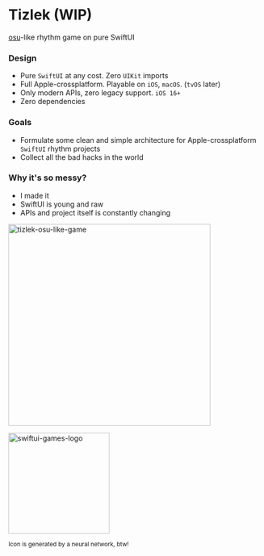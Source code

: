 
# Tizlek (WIP)
[osu](osu.ppy.sh "osu")-like rhythm game on pure SwiftUI

### Design
- Pure `SwiftUI` at any cost. Zero `UIKit` imports
- Full Apple-crossplatform. Playable on `iOS`, `macOS`. (`tvOS` later)
- Only modern APIs, zero legacy support. `iOS 16+`
- Zero dependencies

### Goals
- Formulate some clean and simple architecture for Apple-crossplatform `SwiftUI` rhythm projects
- Collect all the bad hacks in the world

### Why it's so messy?
- I made it
- SwiftUI is young and raw
- APIs and project itself is constantly changing

<p float="left">
<img src="https://i.imgur.com/tZKKkbo.png" alt="tizlek-osu-like-game" height="400">
</p>

<p float="left">
<img src="https://i.imgur.com/sfwldv9.png" alt="swiftui-games-logo" height="200">
</p>
<sup>Icon is generated by a neural network, btw! </sup>
